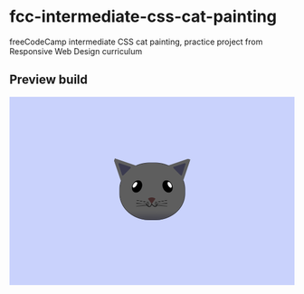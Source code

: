 # fcc-intermediate-css-cat-painting
freeCodeCamp  intermediate CSS cat painting, practice project from Responsive Web Design curriculum

## Preview build

![image][def]

[def]:Preview-intermediate-css-cat-painting.PNG